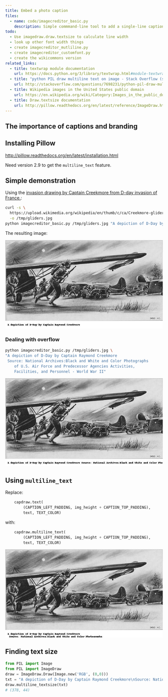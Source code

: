 ```yaml
---
title: Embed a photo caption
files:
  - name: code/imagecreditor_basic.py
    description: Simple commmand-line tool to add a single-line caption to an image
todo:
  - Use imagedraw.draw.textsize to calculate line width
  - look up other font width things
  - create imagecreditor_mutliline.py
  - create imagecreditor_customfont.py
  - create the wikicommons version
related_links:
  - title: textwrap module documentation
    url: https://docs.python.org/3/library/textwrap.html#module-textwrap
  - title: "python PIL draw multiline text on image - Stack Overflow (stackoverflow.com)"
    url: http://stackoverflow.com/questions/7698231/python-pil-draw-multiline-text-on-image
  - title: Wikipedia images in the United States public domain
    url: https://en.wikipedia.org/wiki/Category:Images_in_the_public_domain_in_the_United_States
  - title: Draw.textsize documentation
    url: http://pillow.readthedocs.org/en/latest/reference/ImageDraw.html#PIL.ImageDraw.PIL.ImageDraw.Draw.textsize
---
```



## The importance of captions and branding


## Installing Pillow

http://pillow.readthedocs.org/en/latest/installation.html

Need version 2.9 to get the `multiline_text` feature.


## Simple demonstration

Using the [invasion drawing by Captain Creekmore from D-day invasion of France.](https://en.wikipedia.org/wiki/File:Creekmore-gliders.jpg):


~~~sh
curl -s \
  https://upload.wikimedia.org/wikipedia/en/thumb/c/ca/Creekmore-gliders.jpg/640px-Creekmore-gliders.jpg \
  -o /tmp/gliders.jpg
python imagecreditor_basic.py /tmp/gliders.jpg "A depiction of D-Day by Captain Raymond Creekmore"
~~~

The resulting image:

![Creekmore Gliders](/files/images/gliders.captioned.jpg)

### Dealing with overflow

~~~sh
python imagecreditor_basic.py /tmp/gliders.jpg \
"A depiction of D-Day by Captain Raymond Creekmore
 Source: National Archives:Black and White and Color Photographs 
    of U.S. Air Force and Predecessor Agencies Activities,
    Facilities, and Personnel - World War II"
~~~

![Creekmore Gliders overflow caption](/files/images/gliders.overflow.captioned.jpg)


## Using `multiline_text`


Replace:

~~~py
    capdraw.text(
        (CAPTION_LEFT_PADDING, img_height + CAPTION_TOP_PADDING),
        text, TEXT_COLOR)
~~~

with:

~~~py
    capdraw.multiline_text(
        (CAPTION_LEFT_PADDING, img_height + CAPTION_TOP_PADDING),
        text, TEXT_COLOR)
~~~


![cutoff image](/files/images/gliders.cutoff.captioned.jpg)


## Finding text size

~~~py
from PIL import Image
from PIL import ImageDraw
draw = ImageDraw.Draw(Image.new('RGB', (0,0)))
txt = "A depiction of D-Day by Captain Raymond Creekmore\nSource: National Archives:Black and White and Color Photographs\nof U.S. Air Force and Predecessor Agencies Activities,\nFacilities, and Personnel - World War II"
draw.multiline_textsize(txt)
# (378, 44)
~~~
